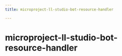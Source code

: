 ```yaml
---
title: microproject-ll-studio-bot-resource-handler

---
```


# microproject-ll-studio-bot-resource-handler